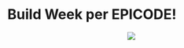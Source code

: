 <h1>Build Week per EPICODE!</h1>
<div style="text-align: center">

<img  src="immagini/gif1.gif" >
</div>


